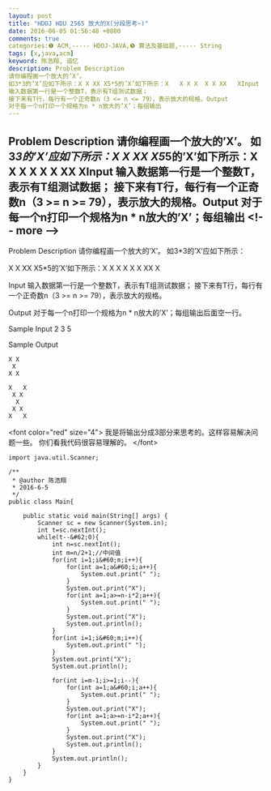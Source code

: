 ```yaml
---
layout: post
title: "HDOJ HDU 2565 放大的X(分段思考~)"
date: 2016-06-05 01:56:48 +0800
comments: true
categories:❶ ACM,----- HDOJ-JAVA,❺ 算法及基础题,----- String
tags: [x,java,acm]
keyword: 陈浩翔, 谙忆
description: Problem Description 
请你编程画一个放大的’X’。 
如3*3的’X’应如下所示：X X XX X5*5的’X’如下所示：X   X X X  X X XX   XInput 
输入数据第一行是一个整数T，表示有T组测试数据； 
接下来有T行，每行有一个正奇数n（3 <= n <= 79），表示放大的规格。Output 
对于每一个n打印一个规格为n * n放大的’X’；每组输出 
---
```



Problem Description 
请你编程画一个放大的’X’。 
如3*3的’X’应如下所示：X X XX X5*5的’X’如下所示：X   X X X  X X XX   XInput 
输入数据第一行是一个整数T，表示有T组测试数据； 
接下来有T行，每行有一个正奇数n（3 >= n >= 79），表示放大的规格。Output 
对于每一个n打印一个规格为n * n放大的’X’；每组输出
&#60;!-- more --&#62;
----------

Problem Description
请你编程画一个放大的’X’。
如3*3的’X’应如下所示：

X X XX X5*5的’X’如下所示：X   X X X  X X XX   X
 

Input
输入数据第一行是一个整数T，表示有T组测试数据；
接下来有T行，每行有一个正奇数n（3 >= n >= 79），表示放大的规格。

 

Output
对于每一个n打印一个规格为n * n放大的’X’；每组输出后面空一行。
 

Sample Input
2
3
5 
 

Sample Output

```
X X
 X
X X

X   X
 X X
  X
 X X
X   X

```

&#60;font color="red" size="4"&#62;
我是将输出分成3部分来思考的。这样容易解决问题一些。
你们看我代码很容易理解的。
&#60;/font&#62;

```
import java.util.Scanner;

/**
 * @author 陈浩翔
 * 2016-6-5
 */
public class Main{

	public static void main(String[] args) {
		Scanner sc = new Scanner(System.in);
		int t=sc.nextInt();
		while(t--&#62;0){
			int n=sc.nextInt();
			int m=n/2+1;//中间值
			for(int i=1;i&#60;m;i++){
				for(int a=1;a&#60;i;a++){
					System.out.print(" ");
				}
				System.out.print("X");
				for(int a=1;a>=n-i*2;a++){
					System.out.print(" ");
				}
				System.out.print("X");
				System.out.println();
			}
			for(int i=1;i&#60;m;i++){
				System.out.print(" ");
			}
			System.out.print("X");
			System.out.println();
			
			for(int i=m-1;i>=1;i--){
				for(int a=1;a&#60;i;a++){
					System.out.print(" ");
				}
				System.out.print("X");
				for(int a=1;a>=n-i*2;a++){
					System.out.print(" ");
				}
				System.out.print("X");
				System.out.println();
			}
			System.out.println();
		}
	}
}

```

 

